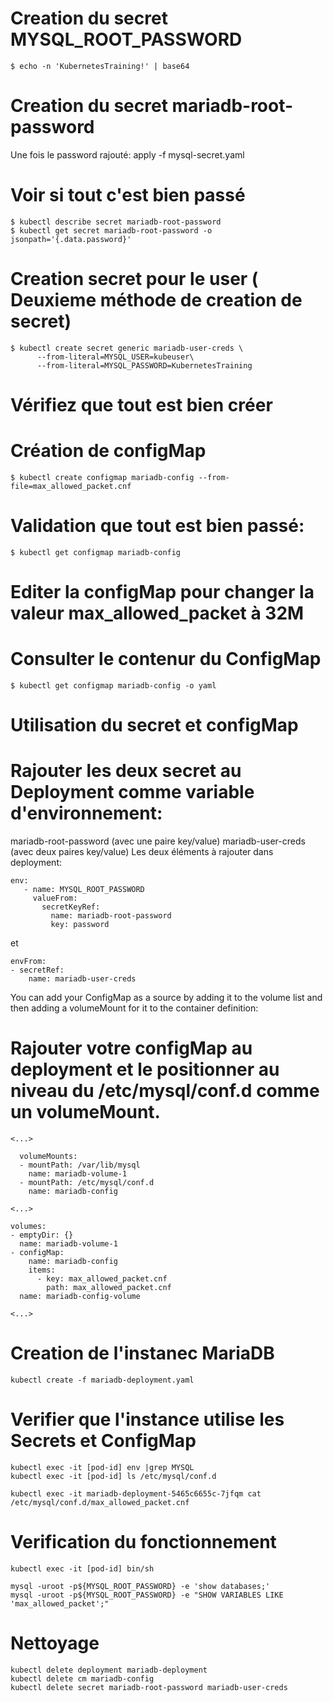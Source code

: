 # Creation du secret MYSQL_ROOT_PASSWORD
```
$ echo -n 'KubernetesTraining!' | base64
```
# Creation du secret mariadb-root-password 

Une fois le password rajouté:
apply -f mysql-secret.yaml

# Voir si tout c'est bien passé
```
$ kubectl describe secret mariadb-root-password
$ kubectl get secret mariadb-root-password -o jsonpath='{.data.password}'
```
# Creation secret pour le user ( Deuxieme méthode de creation de secret)
```
$ kubectl create secret generic mariadb-user-creds \
      --from-literal=MYSQL_USER=kubeuser\
      --from-literal=MYSQL_PASSWORD=KubernetesTraining
```
# Vérifiez  que tout est bien créer

# Création de configMap
```
$ kubectl create configmap mariadb-config --from-file=max_allowed_packet.cnf
```
# Validation que tout est bien passé:
```
$ kubectl get configmap mariadb-config
```
# Editer la configMap pour changer la valeur max_allowed_packet à 32M
# Consulter le contenur du ConfigMap
```
$ kubectl get configmap mariadb-config -o yaml
```
# Utilisation du secret et configMap
# Rajouter les deux secret au Deployment comme variable d'environnement:

mariadb-root-password (avec une paire key/value)
mariadb-user-creds (avec deux paires key/value)
Les deux éléments à rajouter dans deployment:
```
env:
   - name: MYSQL_ROOT_PASSWORD
     valueFrom:
       secretKeyRef:
         name: mariadb-root-password
         key: password
```
et
```
envFrom:
- secretRef:
    name: mariadb-user-creds
```

You can add your ConfigMap as a source by adding it to the volume list and then adding a volumeMount for it to the container definition:

# Rajouter votre configMap au deployment et le positionner au niveau du /etc/mysql/conf.d comme un volumeMount.

```
<...>

  volumeMounts:
  - mountPath: /var/lib/mysql
    name: mariadb-volume-1
  - mountPath: /etc/mysql/conf.d
    name: mariadb-config

<...>

volumes:
- emptyDir: {}
  name: mariadb-volume-1
- configMap:
    name: mariadb-config
    items:
      - key: max_allowed_packet.cnf
        path: max_allowed_packet.cnf
  name: mariadb-config-volume

<...>

```
# Creation de l'instanec MariaDB
```
kubectl create -f mariadb-deployment.yaml
```
# Verifier que l'instance utilise les Secrets et ConfigMap
```
kubectl exec -it [pod-id] env |grep MYSQL
kubectl exec -it [pod-id] ls /etc/mysql/conf.d

kubectl exec -it mariadb-deployment-5465c6655c-7jfqm cat /etc/mysql/conf.d/max_allowed_packet.cnf
```

# Verification du fonctionnement
```
kubectl exec -it [pod-id] bin/sh

mysql -uroot -p${MYSQL_ROOT_PASSWORD} -e 'show databases;'
mysql -uroot -p${MYSQL_ROOT_PASSWORD} -e "SHOW VARIABLES LIKE 'max_allowed_packet';"
```

# Nettoyage
```
kubectl delete deployment mariadb-deployment
kubectl delete cm mariadb-config
kubectl delete secret mariadb-root-password mariadb-user-creds
```




